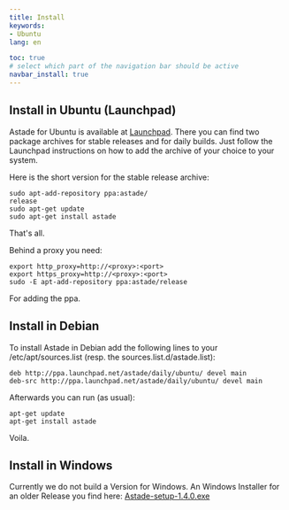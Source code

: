 ```yaml
---
title: Install
keywords:
- Ubuntu
lang: en

toc: true
# select which part of the navigation bar should be active
navbar_install: true
---
```


Install in Ubuntu (Launchpad)
-----------------------------

Astade for Ubuntu is available at [Launchpad](https://launchpad.net/~astade). There you can find two package archives for stable releases and for daily builds. Just follow the Launchpad instructions on how to add the archive of your choice to your system.

Here is the short version for the stable release archive:

```
sudo apt-add-repository ppa:astade/
release
sudo apt-get update
sudo apt-get install astade
```

That's all.

Behind a proxy you need:

```
export http_proxy=http://<proxy>:<port>
export https_proxy=http://<proxy>:<port>
sudo -E apt-add-repository ppa:astade/release
```

For adding the ppa.

Install in Debian
-----------------

To install Astade in Debian add the following lines to your /etc/apt/sources.list (resp. the sources.list.d/astade.list):

```
deb http://ppa.launchpad.net/astade/daily/ubuntu/ devel main
deb-src http://ppa.launchpad.net/astade/daily/ubuntu/ devel main
```

Afterwards you can run (as usual):

```
apt-get update
apt-get install astade
```

Voila. 

Install in Windows
------------------

Currently we do not build a Version for Windows. An Windows Installer for an older Release you find here: [Astade-setup-1.4.0.exe](https://astade.de/download/Astade-setup-1.4.0.exe)
